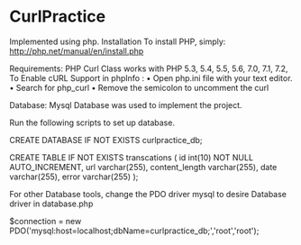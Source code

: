 # CurlPractice

Implemented using php.
Installation
To install PHP, simply:
http://php.net/manual/en/install.php

Requirements:
PHP Curl Class works with PHP 5.3, 5.4, 5.5, 5.6, 7.0, 7.1, 7.2, 
To Enable cURL Support in phpInfo :
•	Open php.ini file with your text editor.
•	Search for php_curl
•	Remove the semicolon to uncomment the curl

Database:
Mysql Database was used to implement the project.

Run the following scripts to set up database.

CREATE DATABASE IF NOT EXISTS curlpractice_db;

CREATE TABLE IF NOT EXISTS transcations (
    id int(10) NOT NULL AUTO_INCREMENT,
    url varchar(255),
    content_length varchar(255),
    date varchar(255),
    error varchar(255) 
);

For other Database tools, change the PDO driver mysql to desire Database driver in database.php

$connection = new PDO('mysql:host=localhost;dbName=curlpractice_db;','root','root');




